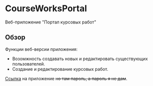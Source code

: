 # CourseWorksPortal

Веб-приложение "Портал курсовых работ"

## Обзор

Функции веб-версии приложения:
* Возомжность создавать новых и редактировать существующих пользователей.
* Создание и редактирование курсовых работ.

[Ссылка](https://courseworksportal.azurewebsites.net) на приложение <s> но там пароль, а пароль я не дам</s>.
